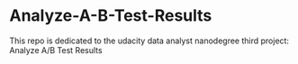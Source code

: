 # Analyze-A-B-Test-Results
This repo is dedicated to the udacity data analyst nanodegree third project: Analyze A/B Test Results
